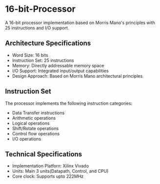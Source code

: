 # 16-bit-Processor

A 16-bit processor implementation based on Morris Mano's principles with 25 instructions and I/O support.

## Architecture Specifications
  - Word Size: 16 bits
  - Instruction Set: 25 instructions
  - Memory: Directly addressable memory space
  - I/O Support: Integrated input/output capabilities
  - Design Approach: Based on Morris Mano architectural principles

## Instruction Set
  The processor implements the following instruction categories:
  - Data Transfer instructions
  - Arithmetic operations
  - Logical operations
  - Shift/Rotate operations
  - Control flow operations
  - I/O operations

## Technical Specifications
  - Implementation Platforn: Xilinx Vivado
  - Units: Main 3 units(Datapath, Control, and CPU)
  - Core clock: Supports upto 222MHz

